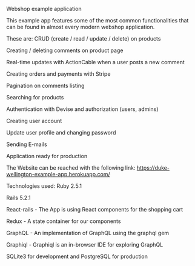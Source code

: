 Webshop example application

This example app features some of the most common functionalities that can be found in almost every modern webshop application.

These are:
CRUD (create / read / update / delete) on products

Creating / deleting comments on product page

Real-time updates with ActionCable when a user posts a new comment

Creating orders and payments with Stripe

Pagination on comments listing

Searching for products

Authentication with Devise and authorization (users, admins)

Creating user account

Update user profile and changing password

Sending E-mails

Application ready for production

The Website can be reached with the following link: https://duke-wellington-example-app.herokuapp.com/


Technologies used:
Ruby 2.5.1

Rails 5.2.1

React-rails - The App is using React components for the shopping cart

Redux - A state container for our components

GraphQL - An implementation of GraphQL using the graphql gem

Graphiql - Graphiql is an in-browser IDE for exploring GraphQL

SQLite3 for development and PostgreSQL for production


